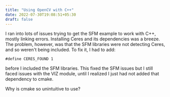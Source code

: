 ```yaml
---
title: "Using OpenCV with C++"
date: 2022-07-30T19:08:51+05:30
draft: false 
---
```

I ran into lots of issues trying to get the SFM example to work with C++, mostly linking errors. Installing Ceres and its dependencies was a breeze. The problem, however, was that the SFM libraries were not detecting Ceres, and so weren't being included. To fix it, I had to add:

```
#define CERES_FOUND 1
```

before I included the SFM libraries. This fixed the SFM issues but I still faced issues with the VIZ module, until I realized I just had not added that dependency to cmake. 

Why is cmake so unintuitive to use?

